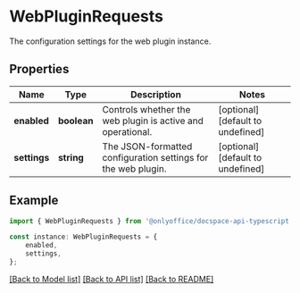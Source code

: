 # WebPluginRequests

The configuration settings for the web plugin instance.

## Properties

Name | Type | Description | Notes
------------ | ------------- | ------------- | -------------
**enabled** | **boolean** | Controls whether the web plugin is active and operational. | [optional] [default to undefined]
**settings** | **string** | The JSON-formatted configuration settings for the web plugin. | [optional] [default to undefined]

## Example

```typescript
import { WebPluginRequests } from '@onlyoffice/docspace-api-typescript';

const instance: WebPluginRequests = {
    enabled,
    settings,
};
```

[[Back to Model list]](../README.md#documentation-for-models) [[Back to API list]](../README.md#documentation-for-api-endpoints) [[Back to README]](../README.md)

